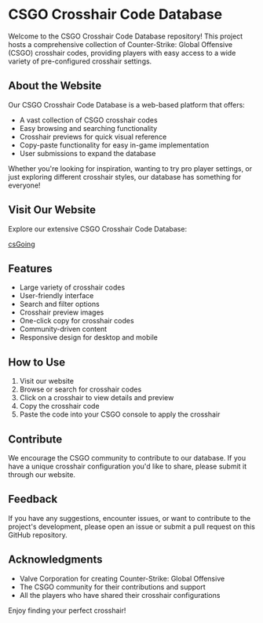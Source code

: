 # CSGO Crosshair Code Database

Welcome to the CSGO Crosshair Code Database repository! This project hosts a comprehensive collection of Counter-Strike: Global Offensive (CSGO) crosshair codes, providing players with easy access to a wide variety of pre-configured crosshair settings.

## About the Website

Our CSGO Crosshair Code Database is a web-based platform that offers:

- A vast collection of CSGO crosshair codes
- Easy browsing and searching functionality
- Crosshair previews for quick visual reference
- Copy-paste functionality for easy in-game implementation
- User submissions to expand the database

Whether you're looking for inspiration, wanting to try pro player settings, or just exploring different crosshair styles, our database has something for everyone!

## Visit Our Website

Explore our extensive CSGO Crosshair Code Database:

[csGoing](https://cs-going.com)

## Features

- Large variety of crosshair codes
- User-friendly interface
- Search and filter options
- Crosshair preview images
- One-click copy for crosshair codes
- Community-driven content
- Responsive design for desktop and mobile

## How to Use

1. Visit our website
2. Browse or search for crosshair codes
3. Click on a crosshair to view details and preview
4. Copy the crosshair code
5. Paste the code into your CSGO console to apply the crosshair

## Contribute

We encourage the CSGO community to contribute to our database. If you have a unique crosshair configuration you'd like to share, please submit it through our website.

## Feedback

If you have any suggestions, encounter issues, or want to contribute to the project's development, please open an issue or submit a pull request on this GitHub repository.


## Acknowledgments

- Valve Corporation for creating Counter-Strike: Global Offensive
- The CSGO community for their contributions and support
- All the players who have shared their crosshair configurations

Enjoy finding your perfect crosshair!
